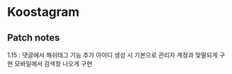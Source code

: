 # Koostagram


## Patch notes
1.15 : 
  댓글에서 해쉬태그 기능 추가
  아이디 생성 시 기본으로 관리자 계정과 맞팔되게 구현
  모바일에서 검색창 나오게 구현
